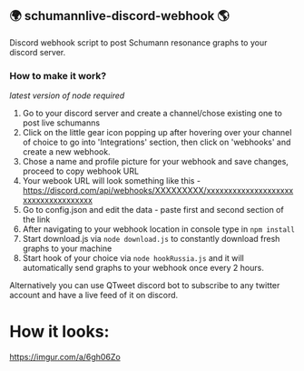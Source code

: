 ## 🌍 schumannlive-discord-webhook 🌎

Discord webhook script to post Schumann resonance graphs to your discord server.

### How to make it work?

*latest version of node required*

1. Go to your discord server and create a channel/chose existing one to post live schumanns
2. Click on the little gear icon popping up after hovering over your channel of choice to go into 'Integrations' section, then click on 'webhooks' and create a new webhook.
3. Chose a name and profile picture for your webhook and save changes, proceed to copy webhook URL
4. Your webook URL will look something like this - https://discord.com/api/webhooks/XXXXXXXXX/xxxxxxxxxxxxxxxxxxxxxxxxxxxxxxxxxxxx
5. Go to config.json and edit the data - paste first and second section of the link
6. After navigating to your webhook location in console type in ```npm install```
7. Start download.js via ```node download.js``` to constantly download fresh graphs to your machine
8. Start hook of your choice via ```node hookRussia.js``` and it will automatically send graphs to your webhook once every 2 hours.

Alternatively you can use QTweet discord bot to subscribe to any twitter account and have a live feed of it on discord. 


# How it looks:
https://imgur.com/a/6gh06Zo

